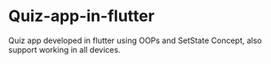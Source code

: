 # Quiz-app-in-flutter
Quiz app developed in flutter using OOPs and SetState Concept, also support working in all devices.
